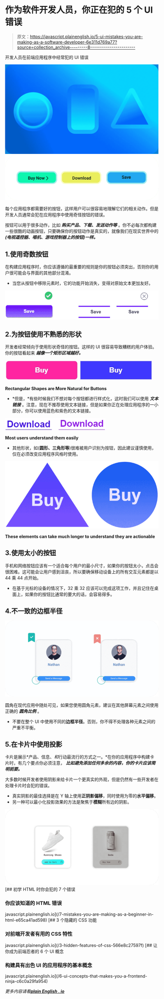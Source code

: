 # 作为软件开发人员，你正在犯的 5 个 UI 错误

> 原文：<https://javascript.plainenglish.io/5-ui-mistakes-you-are-making-as-a-software-developer-6e311d769a77?source=collection_archive---------8----------------------->

开发人员在前端应用程序中经常犯的 UI 错误

![](img/212fd8c5d74dc5e92dff420f29962a03.png)![](img/104e018b8623ba2abba0425f747a57c7.png)

每个应用程序都需要好的按钮，这样用户可以很容易地理解它们的相关动作。但是开发人员通常会犯在应用程序中使用奇怪按钮的错误。

按钮可以用于很多动作，比如 ***购买产品、下载、发送动作等*** 。你不必每次都构建一些很酷的动画按钮，只要确保你的按钮动作是真实的，就像我们在现实世界中的 ***(电视遥控器、唱机、游戏控制器上的按钮)一样。***

## 1.使用奇数按钮

在构建应用程序时，你应该遵循的最重要的规则是你的按钮必须突出，否则你的用户很可能会与界面的其他部分混淆。

*   当您从按钮中移除元素时，它的功能开始消失，变得对原始文本更加友好。

![](img/ede7d45529457960e98cefd3b25af054.png)

## 2.为按钮使用不熟悉的形状

开发者经常倾向于使用形状奇怪的按钮。这样的 UI 很容易导致糟糕的用户体验。你的按钮看起来 ***越像一个矩形区域越好。***

![](img/c5d433e775d4114aa16580d1dc297b1d.png)

**Rectangular Shapes are More Natural for Buttons**

*   *但是，*有些时候我们不想对每个按钮都进行样式化，这时我们可以使用 ***文本链接*** 。注意，现在不推荐使用文本链接，但是如果你正在处理应用程序的一小部分，你可以使用蓝色和紫色的文本链接。

![](img/d7918f35d3e3e44a2ae6b7b3b08ab6b0.png)

**Most users understand them easily**

*   其他形状，如(**圆形、三角形等**)很难被用户识别为按钮，因此建议谨慎使用，仅在必须改变应用程序风格时使用。

![](img/dbcb0613b3cf44877ddda331411ea7b1.png)

**These elements can take much longer to understand they are actionable**

## 3.使用太小的按钮

手机和网络按钮应该有一个适合每个用户的最小尺寸，如果你的按钮太小，点击会很困难。这可能会让用户感到沮丧，所以要确保移动设备上的所有交互元素都是以 44 乘 44 点开始。

*   在基于光标的设备的情况下，32 乘 32 应该可以完成这项工作，并且记住在桌面上，如果你的按钮比通常的要大的话，会容易得多。

## 4.不一致的边框半径

![](img/7e3ce2387edfc162d05d15712d363f84.png)

圆角在现代应用中随处可见，如果您使用圆角元素，建议在其他屏幕元素之间使用正确的 ***圆角比例*** 。

*   不要在整个 UI 中使用不同的**边框半径**。否则，你不得不处理各种元素之间的严重不平衡。

## 5.在卡片中使用投影

卡片是展示*产品、信息、*和*行动最流行的方式之一。*在你的应用程序中构建卡片时，有几个要点你必须注意， ***比如避免添加任何多余的内容，你的卡片应该简明扼要。***

大多数时候开发者使用阴影来给卡片一个更真实的外观，但是仍然有一些开发者在处理卡片时会犯的错误。

*   真实阴影的最佳选择是在 Y 轴上使用**正阴影偏移**，同时使用为零的**水平偏移**。
*   另一种可以最小化投影效果的方法是聚焦于**模糊**所有边的阴影。

![](img/e58bc4ab056bceb6b24fdc85bdf47f6b.png)[](/7-mistakes-you-are-making-as-a-beginner-in-html-e65ca41ad598) [## 初学 HTML 时你会犯的 7 个错误

### 你应该知道的 HTML 错误

javascript.plainenglish.io](/7-mistakes-you-are-making-as-a-beginner-in-html-e65ca41ad598) [](/3-hidden-features-of-css-566e8c27597f) [## 3 个隐藏的 CSS 功能

### 对前端开发者有用的 CSS 特性

javascript.plainenglish.io](/3-hidden-features-of-css-566e8c27597f) [](/6-ui-concepts-that-makes-you-a-frontend-ninja-c6c0a29fa954) [## 让你成为前端忍者的 6 个 UI 概念

### 构建具有出色 UI 的应用程序的基本概念

javascript.plainenglish.io](/6-ui-concepts-that-makes-you-a-frontend-ninja-c6c0a29fa954) 

*更多内容请看*[***plain English . io***](http://plainenglish.io/)